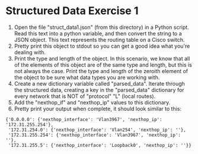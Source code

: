 # Structured Data Exercise 1

1. Open the file "struct_data1.json" (from this directory) in a Python script. Read this text into a python variable, and then convert the string to a JSON object. This text represents the routing table on a Cisco switch.
2. Pretty print this object to stdout so you can get a good idea what you're dealing with.
3. Print the type and length of the object. In this scenario, we know that all of the elements of this object are of the same type and length, but this is not always the case. Print the type and length of the zeroith element of the object to be sure what data types you are working with.
4. Create a new dictionary variable called "parsed_data". Iterate through the structured data, creating a key in the "parsed_data" dictionary for every network that is NOT of "protocol" "L" (local routes).
5. Add the "nexthop_if" and "nexthop_ip" values to this dictionary.
6. Pretty print your output when complete, it should look similar to this:

```
{'0.0.0.0': {'nexthop_interface': 'Vlan3967', 'nexthop_ip': '172.31.255.254'},
 '172.31.254.0': {'nexthop_interface': 'Vlan254', 'nexthop_ip': ''},
 '172.31.255.254': {'nexthop_interface': 'Vlan3967', 'nexthop_ip': ''},
 '172.31.255.5': {'nexthop_interface': 'Loopback0', 'nexthop_ip': ''}}
```
